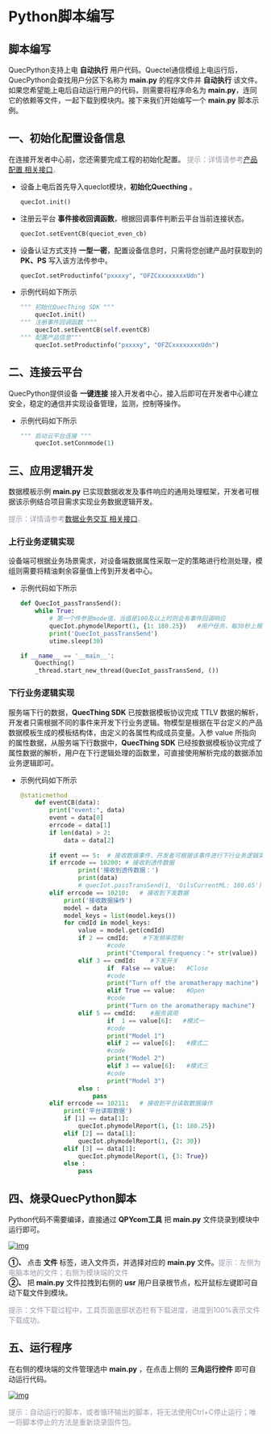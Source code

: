 # Python脚本编写

## **脚本编写**

QuecPython支持上电 __自动执行__ 用户代码。Quectel通信模组上电运行后，QuecPython会查找用户分区下名称为 __main.py__ 的程序文件并 __自动执行__ 该文件。如果您希望能上电后自动运行用户的代码，则需要将程序命名为 __main.py__，连同它的依赖等文件，一起下载到模块内。接下来我们开始编写一个 __main.py__ 脚本示例。


## __一、初始化配置设备信息__
在连接开发者中心前，您还需要完成工程的初始化配置。
<font color=#999AAA >提示：详情请参考[产品配置 相关接口](/deviceDevelop/nb/QuecPython/api/nb-quecpython-api-02.md)。</font>


* 设备上电后首先导入quecIot模块，__初始化Quecthing__ 。
    ```py
	quecIot.init()
    ```
* 注册云平台 __事件接收回调函数__，根据回调事件判断云平台当前连接状态。
    ```py
	quecIot.setEventCB(queciot_even_cb)
    ```
* 设备认证方式支持 __一型一密__，配置设备信息时，只需将您创建产品时获取到的 __PK、PS__ 写入该方法传参中。
    ```py
	quecIot.setProductinfo("pxxxxy", "OFZCxxxxxxxxUdn")
    ```


* 示例代码如下所示
    ```py
    """ 初始化QuecThing SDK """
        quecIot.init()
    """ 注册事件回调函数 """
        quecIot.setEventCB(self.eventCB)
    """ 配置产品信息"""
        quecIot.setProductinfo("pxxxxy", "OFZCxxxxxxxxUdn")
    ```

## __二、连接云平台__
QuecPython提供设备 __一键连接__ 接入开发者中心，接入后即可在开发者中心建立安全，稳定的通信并实现设备管理，监测，控制等操作。
* 示例代码如下所示
    ```py
    """ 启动云平台连接 """
        quecIot.setConnmode(1)
    ```
## __三、应用逻辑开发__

数据模板示例 __main.py__ 已实现数据收发及事件响应的通用处理框架，开发者可根据该示例结合项目需求实现业务数据逻辑开发。

<font color=#999AAA >提示：详情请参考[数据业务交互 相关接口](/deviceDevelop/nb/QuecPython/api/nb-quecpython-api-03.md)。</font>

### __上行业务逻辑实现__

设备端可根据业务场景需求，对设备端数据属性采取一定的策略进行检测处理，模组则需要将精油剩余容量值上传到开发者中心。
* 示例代码如下所示
    ```py
    def QuecIot_passTransSend():
        while True:
            # 第一个传参是mode值，当值是100及以上时则会有事件回调响应
            quecIot.phymodelReport(1, {1: 180.25})   #用户任务，每30秒上报精油剩余容量       
            print('QuecIot_passTransSend')
            utime.sleep(30)

    if __name__ == '__main__':
        Quecthing()
        _thread.start_new_thread(QuecIot_passTransSend, ())
    ```
### __下行业务逻辑实现__
服务端下行的数据，__QuecThing SDK__ 已按数据模板协议完成 TTLV 数据的解析，开发者只需根据不同的事件来开发下行业务逻辑。物模型是根据在平台定义的产品数据模板生成的模板结构体，由定义的各属性构成成员变量。入参 value 所指向的属性数据，从服务端下行数据中，__QuecThing SDK__  已经按数据模板协议完成了属性数据的解析，用户在下行逻辑处理的函数里，可直接使用解析完成的数据添加业务逻辑即可。


* 示例代码如下所示
    ```py
    @staticmethod
        def eventCB(data):
            print("event:", data)
            event = data[0]
            errcode = data[1]
            if len(data) > 2:
                data = data[2]
                
            if event == 5:  # 接收数据事件，开发者可根据该事件进行下行业务逻辑实现
            if errcode == 10200: # 接收到透传数据
                    print('接收到透传数据：')
                    print(data)
                    # quecIot.passTransSend(1, 'OilsCurrentML: 180.65')
            elif errcode == 10210:   # 接收到下发数据
                print('接收数据操作')
                model = data
                model_keys = list(model.keys())
                for cmdId in model_keys:
                    value = model.get(cmdId)
                    if 2 == cmdId:    #下发频率控制
                            #code
                            print("Ctemporal frequency："+ str(value)) 
                    elif 3 == cmdId:    #下发开关
                            if  False == value:   #Close
                            #code
                            print("Turn off the aromatherapy machine") 
                            elif True == value:   #Open
                            #code
                            print("Turn on the aromatherapy machine") 
                    elif 5 == cmdId:    #服务调用                     
                            if  1 == value[6]:   #模式一
                            #code
                            print("Model 1") 
                            elif 2 == value[6]:   #模式二
                            #code
                            print("Model 2") 
                            elif 3 == value[6]:   #模式三
                            #code
                            print("Model 3") 
                    else :
                        pass
            elif errcode == 10211:   # 接收到平台读取数据操作
                print('平台读取数据')
                if [1] == data[1]:
                    quecIot.phymodelReport(1, {1: 180.25})
                elif [2] == data[1]:
                    quecIot.phymodelReport(1, {2: 30})  
                elif [3] == data[1]:
                    quecIot.phymodelReport(1, {3: True})
                else :
                    pass
    ```

## __四、烧录QuecPython脚本__

Python代码不需要编译，直接通过 __QPYcom工具__ 把 __main.py__ 文件烧录到模块中运行即可。


<a data-fancybox title="img" href="/deviceDevelop/nb/speediness_cmcc&cucc/resource/QuecPython/Speediness-QuecPython-07.png">![img](/deviceDevelop/nb/speediness_cmcc&cucc/resource/QuecPython/Speediness-QuecPython-07.png)</a>


__①、__ 点击 __文件__ 标签，进入文件页，并选择对应的 __main.py__ 文件。<font color=#999AAA >提示：左侧为电脑本地的文件；右侧为模块端的文件</font><br>
__②、__  把 __main.py__ 文件拉拽到右侧的 __usr__ 用户目录根节点，松开鼠标左键即可自动下载文件到模块。

<font color=#999AAA >提示：文件下载过程中，工具页面底部状态栏有下载进度，进度到100%表示文件下载成功。</font>


## __五、运行程序__

 在右侧的模块端的文件管理选中 __main.py__ ，在点击上侧的 __三角运行控件__ 即可自动运行代码。

<a data-fancybox title="img" href="/deviceDevelop/nb/speediness_cmcc&cucc/resource/QuecPython/Speediness-QuecPython-08.png">![img](/deviceDevelop/nb/speediness_cmcc&cucc/resource/QuecPython/Speediness-QuecPython-08.png)</a>


<font color=#999AAA >提示：自动运行的脚本，或者循环输出的脚本，将无法使用Ctrl+C停止运行；唯一将脚本停止的方法是重新烧录固件包。</font>